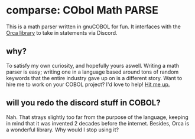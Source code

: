 # comparse: CObol Math PARSE
This is a math parser written in gnuCOBOL for fun. It interfaces with the [Orca library](https://github.com/cee-studio/orca) to take in statements via Discord.

## why?
To satisfy my own curiosity, and hopefully yours aswell. Writing a math parser is easy; writing one in a language based around tons of random keywords that the entire industry gave up on is a different story. Want to hire me to work on your COBOL project? I'd love to help! [Hit me up.](https://www.nicklausw.com/contact)

## will you redo the discord stuff in COBOL?
Nah. That strays slightly too far from the purpose of the language, keeping in mind that it was invented 2 decades before the internet. Besides, Orca is a wonderful library. Why would I stop using it?